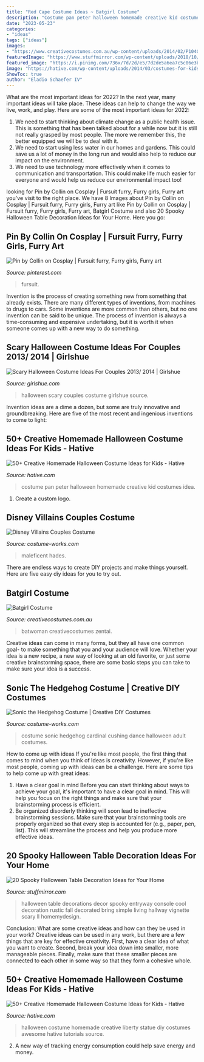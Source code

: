 ```yaml
---
title: "Red Cape Costume Ideas ~ Batgirl Costume"
description: "Costume pan peter halloween homemade creative kid costumes idea"
date: "2023-05-23"
categories:
- "ideas"
tags: ["ideas"]
images:
- "https://www.creativecostumes.com.au/wp-content/uploads/2014/02/P1040385-682x1024.jpg"
featuredImage: "https://www.stuffmirror.com/wp-content/uploads/2018/10/Spooky-Halloween-Table-Decorations14.jpg"
featured_image: "https://i.pinimg.com/736x/7d/2d/e5/7d2de5a6ea7c5c06e3bc6bc6ccec9f1b.jpg"
image: "https://hative.com/wp-content/uploads/2014/03/costumes-for-kids/5-statue-of-liberty-costume.jpg"
ShowToc: true
author: "Eladio Schaefer IV"
---
```



What are the most important ideas for 2022?
In the next year, many important ideas will take place. These ideas can help to change the way we live, work, and play. Here are some of the most important ideas for 2022:
1. We need to start thinking about climate change as a public health issue. This is something that has been talked about for a while now but it is still not really grasped by most people. The more we remember this, the better equipped we will be to deal with it.
2. We need to start using less water in our homes and gardens. This could save us a lot of money in the long run and would also help to reduce our impact on the environment.
3. We need to use technology more effectively when it comes to communication and transportation. This could make life much easier for everyone and would help us reduce our environmental impact too!

	

		
looking for Pin by Collin on Cosplay | Fursuit furry, Furry girls, Furry art you've visit to the right place. We have 8 Images about Pin by Collin on Cosplay | Fursuit furry, Furry girls, Furry art like Pin by Collin on Cosplay | Fursuit furry, Furry girls, Furry art, Batgirl Costume and also 20 Spooky Halloween Table Decoration Ideas for Your Home. Here you go:
		
    
## Pin By Collin On Cosplay | Fursuit Furry, Furry Girls, Furry Art

<img loading=lazy src="https://i.pinimg.com/736x/7d/2d/e5/7d2de5a6ea7c5c06e3bc6bc6ccec9f1b.jpg" onerror="this.onerror=null;this.src='https://tse2.mm.bing.net/th?id=OIP.VZYn7Io4o0anu5pFCrafvQHaNK&amp;pid=15.1';" alt="Pin by Collin on Cosplay | Fursuit furry, Furry girls, Furry art">

_Source: pinterest.com_

>fursuit. 

	

Invention is the process of creating something new from something that already exists. There are many different types of inventions, from machines to drugs to cars. Some inventions are more common than others, but no one invention can be said to be unique. The process of invention is always a time-consuming and expensive undertaking, but it is worth it when someone comes up with a new way to do something.

    
## Scary Halloween Costume Ideas For Couples 2013/ 2014 | Girlshue

<img loading=lazy src="http://www.girlshue.com/wp-content/uploads/2016/07/unnamed-file-2469.jpg" onerror="this.onerror=null;this.src='https://tse3.mm.bing.net/th?id=OIP.TNVHGp0HVQ-ok4n5YbcskwHaLc&amp;pid=15.1';" alt="Scary Halloween Costume Ideas For Couples 2013/ 2014 | Girlshue">

_Source: girlshue.com_

>halloween scary couples costume girlshue source. 

	

Invention ideas are a dime a dozen, but some are truly innovative and groundbreaking. Here are five of the most recent and ingenious inventions to come to light: 

    
## 50+ Creative Homemade Halloween Costume Ideas For Kids - Hative

<img loading=lazy src="https://hative.com/wp-content/uploads/2014/03/costumes-for-kids/2-peter-pan-kid-costume-idea.jpg" onerror="this.onerror=null;this.src='https://tse1.mm.bing.net/th?id=OIP.CLLoBF4Vpyz5D7pdZ_O2pgHaLW&amp;pid=15.1';" alt="50+ Creative Homemade Halloween Costume Ideas for Kids - Hative">

_Source: hative.com_

>costume pan peter halloween homemade creative kid costumes idea. 

	

1. Create a custom logo.

    
## Disney Villains Couples Costume

<img loading=lazy src="https://photos.costume-works.com/full/disney_villains5.jpg" onerror="this.onerror=null;this.src='https://tse3.mm.bing.net/th?id=OIP.aiOM20cx6u93-2y-VnJcwAHaNJ&amp;pid=15.1';" alt="Disney Villains Couples Costume">

_Source: costume-works.com_

>maleficent hades. 

	

There are endless ways to create DIY projects and make things yourself. Here are five easy diy ideas for you to try out.

    
## Batgirl Costume

<img loading=lazy src="https://www.creativecostumes.com.au/wp-content/uploads/2014/02/P1040385-682x1024.jpg" onerror="this.onerror=null;this.src='https://tse2.mm.bing.net/th?id=OIP.lotVndBRh0ZuN5baypVnygHaLH&amp;pid=15.1';" alt="Batgirl Costume">

_Source: creativecostumes.com.au_

>batwoman creativecostumes zentai. 

	

Creative ideas can come in many forms, but they all have one common goal- to make something that you and your audience will love. Whether your idea is a new recipe, a new way of looking at an old favorite, or just some creative brainstorming space, there are some basic steps you can take to make sure your idea is a success.

    
## Sonic The Hedgehog Costume | Creative DIY Costumes

<img loading=lazy src="https://photos.costume-works.com/full/sonic_the_hedgehog22.jpg" onerror="this.onerror=null;this.src='https://tse3.mm.bing.net/th?id=OIP.zhXJGRjUZbyrOm26xC9OFAHaLO&amp;pid=15.1';" alt="Sonic the Hedgehog Costume | Creative DIY Costumes">

_Source: costume-works.com_

>costume sonic hedgehog cardinal cushing dance halloween adult costumes. 

	

How to come up with ideas
If you're like most people, the first thing that comes to mind when you think of Ideas is creativity. However, if you're like most people, coming up with ideas can be a challenge. 
Here are some tips to help come up with great ideas: 
1. Have a clear goal in mind 
Before you can start thinking about ways to achieve your goal, it's important to have a clear goal in mind. This will help you focus on the right things and make sure that your brainstorming process is efficient. 
2. Be organized 
 disorderly thinking will soon lead to ineffective brainstorming sessions. Make sure that your brainstorming tools are properly organized so that every step is accounted for (e.g., paper, pen, list). This will streamline the process and help you produce more effective ideas. 

    
## 20 Spooky Halloween Table Decoration Ideas For Your Home

<img loading=lazy src="https://www.stuffmirror.com/wp-content/uploads/2018/10/Spooky-Halloween-Table-Decorations14.jpg" onerror="this.onerror=null;this.src='https://tse1.mm.bing.net/th?id=OIP.r0GEUrdluyVBlN1eR5mCnwHaLH&amp;pid=15.1';" alt="20 Spooky Halloween Table Decoration Ideas for Your Home">

_Source: stuffmirror.com_

>halloween table decorations decor spooky entryway console cool decoration rustic fall decorated bring simple living hallway vignette scary ll homemydesign. 

	

Conclusion: What are some creative ideas and how can they be used in your work?
Creative ideas can be used in any work, but there are a few things that are key for effective creativity. First, have a clear idea of what you want to create. Second, break your idea down into smaller, more manageable pieces. Finally, make sure that these smaller pieces are connected to each other in some way so that they form a cohesive whole.

    
## 50+ Creative Homemade Halloween Costume Ideas For Kids - Hative

<img loading=lazy src="https://hative.com/wp-content/uploads/2014/03/costumes-for-kids/5-statue-of-liberty-costume.jpg" onerror="this.onerror=null;this.src='https://tse2.mm.bing.net/th?id=OIP.YOEDb1dFvVCFjRMjLbE8PAHaKo&amp;pid=15.1';" alt="50+ Creative Homemade Halloween Costume Ideas for Kids - Hative">

_Source: hative.com_

>halloween costume homemade creative liberty statue diy costumes awesome hative tutorials source. 

	

2. A new way of tracking energy consumption could help save energy and money.


